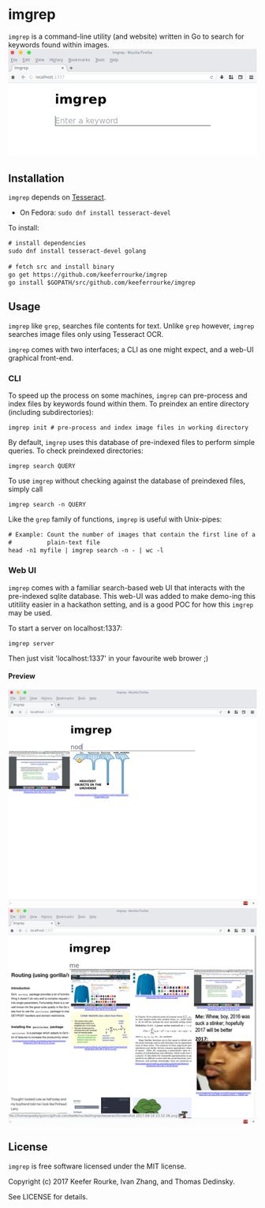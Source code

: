 # imgrep

`imgrep` is a command-line utility (and website) written in Go to search
for keywords found within images.
![](.product/web_no_query.png)

## Installation

`imgrep` depends on
[Tesseract](https://github.com/tesseract-ocr/tesseract).
  * On Fedora: `sudo dnf install tesseract-devel`

To install:
```
# install dependencies
sudo dnf install tesseract-devel golang

# fetch src and install binary
go get https://github.com/keeferrourke/imgrep
go install $GOPATH/src/github.com/keeferrourke/imgrep

```

## Usage
`imgrep` like `grep`, searches file contents for text. Unlike `grep`
however, `imgrep` searches image files only using Tesseract OCR.

`imgrep` comes with two interfaces; a CLI as one might expect, and a
web-UI graphical front-end.

### CLI
To speed up the process on some machines, `imgrep` can pre-process and
index files by keywords found within them. To preindex an entire
directory (including subdirectories):
```
imgrep init # pre-process and index image files in working directory
```

By default, `imgrep` uses this database of pre-indexed files to perform
simple queries. To check preindexed directories:
```
imgrep search QUERY
```

To use `imgrep` without checking against the database of preindexed
files, simply call
```
imgrep search -n QUERY
```

Like the `grep` family of functions, `imgrep` is useful with Unix-pipes:
```
# Example: Count the number of images that contain the first line of a
#          plain-text file
head -n1 myfile | imgrep search -n - | wc -l
```

### Web UI
`imgrep` comes with a familiar search-based web UI that interacts with
the pre-indexed sqlite database. This web-UI was added to make demo-ing
this utitility easier in a hackathon setting, and is a good POC for how
this `imgrep` may be used.

To start a server on localhost:1337:

```
imgrep server
```
Then just visit 'localhost:1337' in your favourite web brower ;)

#### Preview
![](.product/web_node_query.png)
![](.product/web_me_query.png)


## License
`imgrep` is free software licensed under the MIT license.

Copyright (c) 2017 Keefer Rourke, Ivan Zhang, and Thomas Dedinsky.

See LICENSE for details.
